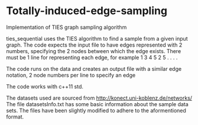 # Totally-induced-edge-sampling
Implementation of TIES graph sampling algorithm

ties_sequential uses the TIES algorithm to find a sample from a given input graph.
The code expects the input file to have edges represented with 2 numbers, specifying the 2 nodes between which the edge exists.
There must be 1 line for representing each edge, for example
1 3
4 5
2 5
. .
. .

The code runs on the data and creates an output file with a similar edge notation, 2 node numbers per line to specify an edge

The code works with c++11 std.

The datasets used are sourced from http://konect.uni-koblenz.de/networks/
The file datasetsInfo.txt has some basic information about the sample data sets. The files have been slightly modified to adhere
to the aformentioned format.

